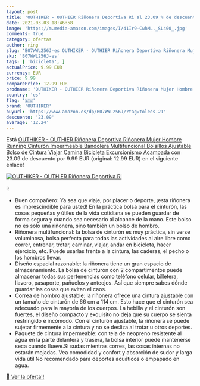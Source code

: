 ```yaml
---
layout: post
title: 'OUTHIKER - OUTHIER Riñonera Deportiva Ri al 23.09 % de descuento'
date: 2021-03-03 18:46:58
image: 'https://m.media-amazon.com/images/I/41Ir9-CwhML._SL400_.jpg'
comments: true
category: ofertas
author: ring
slug: 'B07WWL256J-es OUTHIKER - OUTHIER Riñonera Deportiva Riñonera Mujer...'
sku: 'B07WWL256J-es'
tags: [ 'bicicleta', ]
actualPrice: 9.99 EUR
currency: EUR
price: 9.99
comparePrice: 12.99 EUR
prodname: 'OUTHIKER - OUTHIER Riñonera Deportiva Riñonera Mujer Hombre Running Cinturón Impermeable Bandolera Multifuncional Bolsillos Ajustable Bolso de Cintura Viajar Camina Bicicleta Excursionismo Acampada'
country: 'es'
flag: '🇪🇸'
brand: 'OUTHIKER'
buyurl: 'https://www.amazon.es/dp/B07WWL256J/?tag=tolees-21'
descuento: '23.09'
average: '12.24'
---
```


Está [OUTHIKER - OUTHIER Riñonera Deportiva Riñonera Mujer Hombre Running Cinturón Impermeable Bandolera Multifuncional Bolsillos Ajustable Bolso de Cintura Viajar Camina Bicicleta Excursionismo Acampada](https://www.amazon.es/dp/B07WWL256J/?tag=tolees-21) con 23.09 de descuento por 9.99 EUR (original: 12.99 EUR) en el siguiente enlace!

[![OUTHIKER - OUTHIER Riñonera Deportiva Ri](https://m.media-amazon.com/images/I/41Ir9-CwhML._SL400_.jpg)](https://www.amazon.es/dp/B07WWL256J/?tag=tolees-21)

ℹ️:

- Buen compañero: Ya sea que viaje, por placer o deporte, ¡esta riñonera es imprescindible para usted! En la práctica bolsa para el cinturón, las cosas pequeñas y útiles de la vida cotidiana se pueden guardar de forma segura y cuando sea necesario al alcance de la mano. Este bolso no es solo una riñonera, sino también un bolso de hombro.
- Riñonera multifuncional: la bolsa de cinturón es muy práctica, sin verse voluminosa, bolsa perfecta para todas las actividades al aire libre como correr, entrenar, trotar, caminar, viajar, andar en bicicleta, hacer ejercicio, etc. Puede usarlas frente a la cintura, las caderas, el pecho o los hombros llevar.
- Diseño espacial razonable: la riñonera tiene un gran espacio de almacenamiento. La bolsa de cinturón con 2 compartimentos puede almacenar todas sus pertenencias como teléfono celular, billetera, llavero, pasaporte, pañuelos y anteojos. Así que siempre sabes dónde guardar las cosas que evitan el caos.
- Correa de hombro ajustable: la riñonera ofrece una cintura ajustable con un tamaño de cinturón de 66 cm a 114 cm. Esto hace que el cinturón sea adecuado para la mayoría de los cuerpos. La hebilla y el cinturón son fuertes, el diseño compacto y exquisito no deja que su cuerpo se sienta restringido e incómodo. Con el cinturón ajustable, la riñonera se puede sujetar firmemente a la cintura y no se desliza al trotar u otros deportes.
- Paquete de cintura impermeable: con tela de neopreno resistente al agua en la parte delantera y trasera, la bolsa interior puede mantenerse seca cuando llueve.Si sudas mientras corres, las cosas internas no estarán mojadas. Vea comodidad y confort y absorción de sudor y larga vida útil No recomendado para deportes acuáticos o empapado en agua.

[🛒 Ver la oferta!!](https://www.amazon.es/dp/B07WWL256J/?tag=tolees-21)
